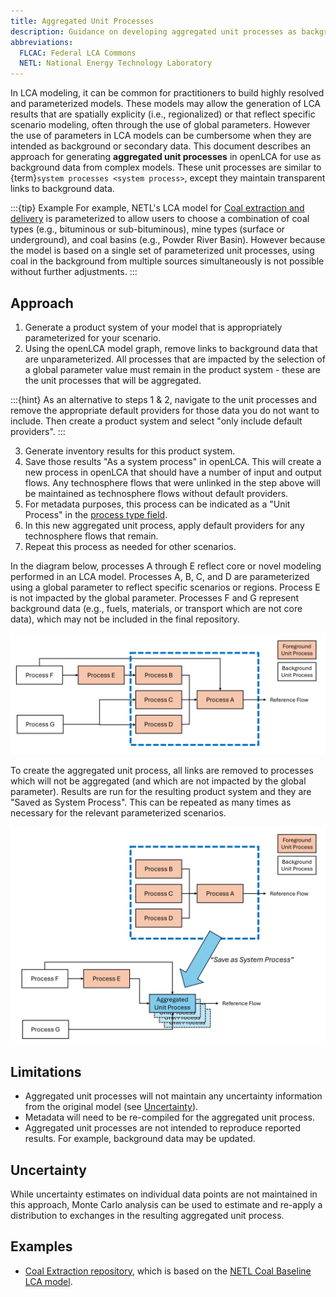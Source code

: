 ```yaml
---
title: Aggregated Unit Processes
description: Guidance on developing aggregated unit processes as background data
abbreviations:
  FLCAC: Federal LCA Commons
  NETL: National Energy Technology Laboratory
---
```


In LCA modeling, it can be common for practitioners to build highly resolved and parameterized models.
These models may allow the generation of LCA results that are spatially explicity (i.e., regionalized) or that reflect specific scenario modeling, often through the use of global parameters.
However the use of parameters in LCA models can be cumbersome when they are intended as background or secondary data.
This document describes an approach for generating **aggregated unit processes** in openLCA for use as background data from complex models.
These unit processes are similar to {term}`system processes <system process>`, except they maintain transparent links to background data.

:::{tip} Example
For example, NETL's LCA model for [Coal extraction and delivery](https://doi.org/10.2172/2370100) is parameterized to allow users to choose a combination of coal types (e.g., bituminous or sub-bituminous), mine types (surface or underground), and coal basins (e.g., Powder River Basin). However because the model is based on a single set of parameterized unit processes, using coal in the background from multiple sources simultaneously is not possible without further adjustments.
:::


## Approach

1. Generate a product system of your model that is appropriately parameterized for your scenario.
2. Using the openLCA model graph, remove links to background data that are unparameterized. All processes that are impacted by the selection of a global parameter value must remain in the product system - these are the unit processes that will be aggregated.

:::{hint}
As an alternative to steps 1 & 2, navigate to the unit processes and remove the appropriate default providers for those data you do not want to include. Then create a product system and select "only include default providers".
:::

3. Generate inventory results for this product system.
4. Save those results "As a system process" in openLCA. This will create a new process in openLCA that should have a number of input and output flows. Any technosphere flows that were unlinked in the step above will be maintained as technosphere flows without default providers.
5. For metadata purposes, this process can be indicated as a "Unit Process" in the [process type field](../MetadataGuidance.md#process-type-mandatory).
6. In this new aggregated unit process, apply default providers for any technosphere flows that remain.
7. Repeat this process as needed for other scenarios.

In the diagram below, processes A through E reflect core or novel modeling performed in an LCA model.
Processes A, B, C, and D are parameterized using a global parameter to reflect specific scenarios or regions.
Process E is not impacted by the global parameter.
Processes F and G represent background data (e.g., fuels, materials, or transport which are not core data), which may not be included in the final repository.

![text](../img/aggregated_up1.png)

To create the aggregated unit process, all links are removed to processes which will not be aggregated (and which are not impacted by the global parameter).
Results are run for the resulting product system and they are "Saved as System Process".
This can be repeated as many times as necessary for the relevant parameterized scenarios.

![text](../img/aggregated_up2.png)

## Limitations

- Aggregated unit processes will not maintain any uncertainty information from the original model (see [Uncertainty](#uncertainty)).
- Metadata will need to be re-compiled for the aggregated unit process.
- Aggregated unit processes are not intended to reproduce reported results. For example, background data may be updated.

## Uncertainty

While uncertainty estimates on individual data points are not maintained in this approach, Monte Carlo analysis can be used to estimate and re-apply a distribution to exchanges in the resulting aggregated unit process. 

## Examples

- [Coal Extraction repository](https://www.lcacommons.gov/lca-collaboration/National_Energy_Technology_Lab/Coal_extraction/datasets), which is based on the [NETL Coal Baseline LCA model](https://doi.org/10.18141/2560300).
